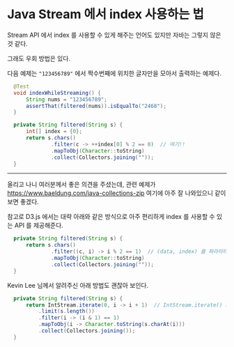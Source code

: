 # Java Stream 에서 index 사용하는 법

Stream API 에서 index 를 사용할 수 있게 해주는 언어도 있지만 자바는 그렇지 않은 것 같다.

그래도 우회 방법은 있다.

다음 예제는 `"123456789"` 에서 짝수번째에 위치한 글자만을 모아서 출력하는 예제다.

```java
  @Test
  void indexWhileStreaming() {
      String nums = "123456789";
      assertThat(filtered(nums)).isEqualTo("2468");
  }

  private String filtered(String s) {
      int[] index = {0};
      return s.chars()
              .filter(c -> ++index[0] % 2 == 0)  // 여기!!
              .mapToObj(Character::toString)
              .collect(Collectors.joining(""));
  }
```

---
올리고 나니 여러분께서 좋은 의견을 주셨는데, 관련 예제가 https://www.baeldung.com/java-collections-zip 여기에 아주 잘 나와있으니 같이 보면 좋겠다.

참고로 D3.js 에서는 대략 아래와 같은 방식으로 아주 편리하게 index 를 사용할 수 있는 API 를 제공해준다.

```java
  private String filtered(String s) {
      return s.chars()
              .filter((c, i) -> i % 2 == 1)  // (data, index) 를 파라미터로 하는 람다식을 쓰면 i에 인덱스 값이 알아서 들어온다.
              .mapToObj(Character::toString)
              .collect(Collectors.joining(""));
  }
```

Kevin Lee 님께서 알려주신 아래 방법도 괜찮아 보인다.

```java
  private String filtered(String s) {
      return IntStream.iterate(0, i -> i + 1)  // IntStream.iterate() 와 limit() 을 사용해서 for 문 같아 보이는 함수형 식 사용
          .limit(s.length())
          .filter(i -> (i & 1) == 1)
          .mapToObj(i -> Character.toString(s.charAt(i)))
          .collect(Collectors.joining());      
  }
```
